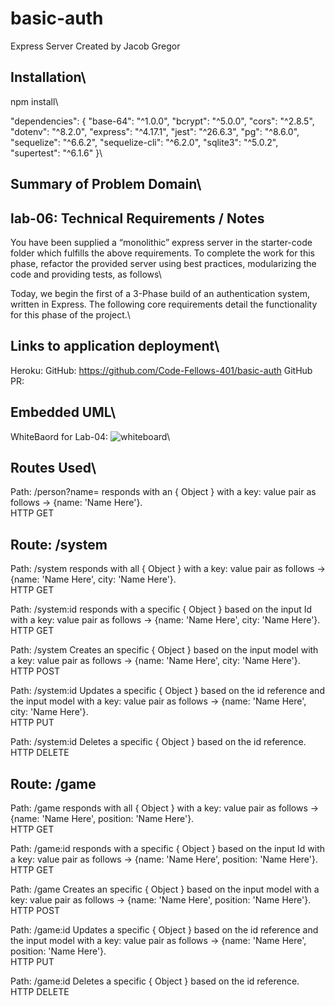 # basic-auth

Express Server
Created by Jacob Gregor

## Installation\

npm install\

"dependencies": {
"base-64": "^1.0.0",
"bcrypt": "^5.0.0",
"cors": "^2.8.5",
"dotenv": "^8.2.0",
"express": "^4.17.1",
"jest": "^26.6.3",
"pg": "^8.6.0",
"sequelize": "^6.6.2",
"sequelize-cli": "^6.2.0",
"sqlite3": "^5.0.2",
"supertest": "^6.1.6"
}\

## Summary of Problem Domain\

## lab-06: Technical Requirements / Notes

You have been supplied a “monolithic” express server in the starter-code folder which fulfills the above requirements. To complete the work for this phase, refactor the provided server using best practices, modularizing the code and providing tests, as follows\

Today, we begin the first of a 3-Phase build of an authentication system, written in Express. The following core requirements detail the functionality for this phase of the project.\

## Links to application deployment\

Heroku:
GitHub: https://github.com/Code-Fellows-401/basic-auth
GitHub PR:

## Embedded UML\

WhiteBaord for Lab-04:
![whiteboard](./lib/images/api-server.png)\

## Routes Used\

Path: /person?name=
responds with an { Object } with a key: value pair as follows -> {name: 'Name Here'}.\
HTTP GET

## Route: /system

Path: /system
responds with all { Object } with a key: value pair as follows -> {name: 'Name Here', city: 'Name Here'}.\
HTTP GET

Path: /system:id
responds with a specific { Object } based on the input Id with a key: value pair as follows -> {name: 'Name Here', city: 'Name Here'}.\
HTTP GET

Path: /system
Creates an specific { Object } based on the input model with a key: value pair as follows -> {name: 'Name Here', city: 'Name Here'}.\
HTTP POST

Path: /system:id
Updates a specific { Object } based on the id reference and the input model with a key: value pair as follows -> {name: 'Name Here', city: 'Name Here'}.\
HTTP PUT

Path: /system:id
Deletes a specific { Object } based on the id reference.\
HTTP DELETE

## Route: /game

Path: /game
responds with all { Object } with a key: value pair as follows -> {name: 'Name Here', position: 'Name Here'}.\
HTTP GET

Path: /game:id
responds with a specific { Object } based on the input Id with a key: value pair as follows -> {name: 'Name Here', position: 'Name Here'}.\
HTTP GET

Path: /game
Creates an specific { Object } based on the input model with a key: value pair as follows -> {name: 'Name Here', position: 'Name Here'}.\
HTTP POST

Path: /game:id
Updates a specific { Object } based on the id reference and the input model with a key: value pair as follows -> {name: 'Name Here', position: 'Name Here'}.\
HTTP PUT

Path: /game:id
Deletes a specific { Object } based on the id reference.\
HTTP DELETE
